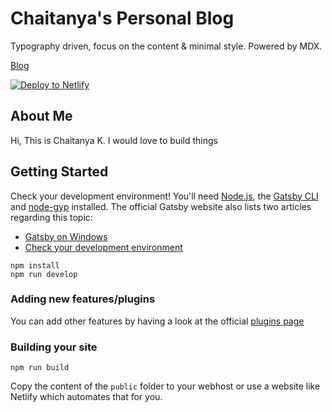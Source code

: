 # Chaitanya's Personal Blog

Typography driven, focus on the content & minimal style. Powered by MDX.

[Blog](https://blog.kchaitanya.com)

[![Deploy to Netlify](https://www.netlify.com/img/deploy/button.svg)](https://app.netlify.com/start/deploy?repository=https://github.com/kamthamc/blog)

## About Me

Hi, This is Chaitanya K. I would love to build things

## Getting Started

Check your development environment! You'll need [Node.js](https://nodejs.org/en/), the [Gatsby CLI](https://www.gatsbyjs.org/docs/) and [node-gyp](https://github.com/nodejs/node-gyp#installation) installed. The official Gatsby website also lists two articles regarding this topic:

- [Gatsby on Windows](https://www.gatsbyjs.org/docs/gatsby-on-windows/)
- [Check your development environment](https://www.gatsbyjs.org/tutorial/part-zero/)

```
npm install
npm run develop
```

### Adding new features/plugins

You can add other features by having a look at the official [plugins page](https://www.gatsbyjs.org/docs/plugins/)

### Building your site

```
npm run build
```

Copy the content of the `public` folder to your webhost or use a website like Netlify which automates that for you.
